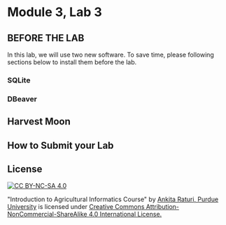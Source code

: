 # Module 3, Lab 3

## BEFORE THE LAB

In this lab, we will use two new software. To save time, please following sections below to install them before the lab.

### SQLite

### DBeaver

## Harvest Moon

<!-- Introduction to the game -->

<!-- Basic element -->
<!-- Farm equipment -->
<!-- Field -->
<!-- Animal -->
<!-- Storage -->

<!-- Design spreadsheet -->

<!-- Intro to DBeaver & draw ERD -->

<!-- Python & SQLite -->
<!-- Create, insert, query with SQL verify with SQLite-->
<!-- SQLalchemy & SQLite -->

## How to Submit your Lab

<!-- Python code -->
<!-- SQLite file -->

## License

[![CC BY-NC-SA 4.0][cc-by-nc-sa-shield]][cc-by-nc-sa]

<!-- This work is licensed under a
[Creative Commons Attribution-NonCommercial-ShareAlike 4.0 International License][cc-by-nc-sa].

[![CC BY-NC-SA 4.0][cc-by-nc-sa-image]][cc-by-nc-sa] -->

[cc-by-nc-sa]: http://creativecommons.org/licenses/by-nc-sa/4.0/
[cc-by-nc-sa-image]: https://licensebuttons.net/l/by-nc-sa/4.0/88x31.png

[cc-by-nc-sa-shield]: https://img.shields.io/badge/License-CC%20BY--NC--SA%204.0-lightgrey.svg

"Introduction to Agricultural Informatics Course" by [Ankita Raturi, Purdue University](https://github.com/ag-informatics/ag-informatics-course) is licensed under [Creative Commons Attribution-NonCommercial-ShareAlike 4.0 International License.](http://creativecommons.org/licenses/by-nc-sa/4.0/)
